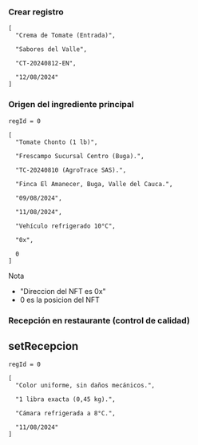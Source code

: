 ### Crear registro
```
[
  "Crema de Tomate (Entrada)",

  "Sabores del Valle",

  "CT-20240812-EN",

  "12/08/2024"
]
```

### Origen del ingrediente principal
``regId = 0``

```
[
  "Tomate Chonto (1 lb)",
  
  "Frescampo Sucursal Centro (Buga).",
  
  "TC-20240810 (AgroTrace SAS).",
  
  "Finca El Amanecer, Buga, Valle del Cauca.",
  
  "09/08/2024",
  
  "11/08/2024",
  
  "Vehículo refrigerado 10°C",
  
  "0x",  
  
  0                           
]
```
Nota 
- "Direccion del NFT es 0x"
- 0 es la posicion del NFT

### Recepción en restaurante (control de calidad)
## setRecepcion
``regId = 0``

```
[
  "Color uniforme, sin daños mecánicos.",

  "1 libra exacta (0,45 kg).",

  "Cámara refrigerada a 8°C.",

  "11/08/2024"
]
```
